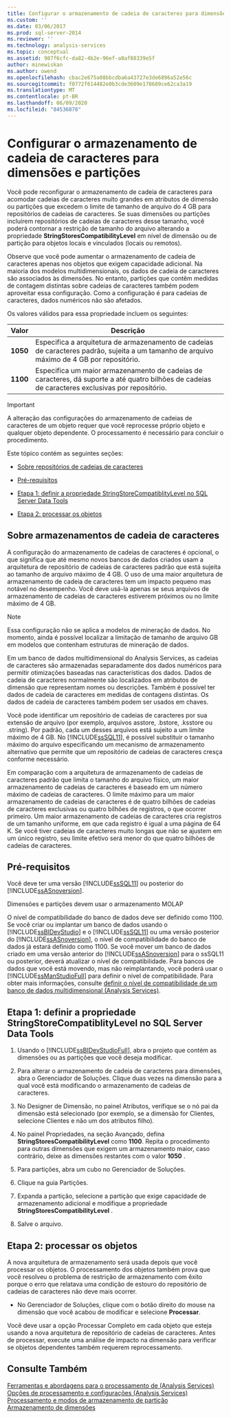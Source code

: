 ```yaml
---
title: Configurar o armazenamento de cadeia de caracteres para dimensões e partições | Microsoft Docs
ms.custom: ''
ms.date: 03/06/2017
ms.prod: sql-server-2014
ms.reviewer: ''
ms.technology: analysis-services
ms.topic: conceptual
ms.assetid: 987f6cfc-da82-4b2e-96ef-a8af88339e5f
author: minewiskan
ms.author: owend
ms.openlocfilehash: cbac2e675a08bbcdba6a43727e3de6896a52e56c
ms.sourcegitcommit: f0772f614482e0b3cde3609e178689ce62ca3a19
ms.translationtype: MT
ms.contentlocale: pt-BR
ms.lasthandoff: 06/09/2020
ms.locfileid: "84536878"
---
```

# <a name="configure-string-storage-for-dimensions-and-partitions"></a>Configurar o armazenamento de cadeia de caracteres para dimensões e partições
  Você pode reconfigurar o armazenamento de cadeia de caracteres para acomodar cadeias de caracteres muito grandes em atributos de dimensão ou partições que excedem o limite de tamanho de arquivo do 4 GB para repositórios de cadeias de caracteres. Se suas dimensões ou partições incluírem repositórios de cadeias de caracteres desse tamanho, você poderá contornar a restrição de tamanho do arquivo alterando a propriedade **StringStoresCompatibilityLevel** em nível de dimensão ou de partição para objetos locais e vinculados (locais ou remotos).  
  
 Observe que você pode aumentar o armazenamento de cadeia de caracteres apenas nos objetos que exigem capacidade adicional. Na maioria dos modelos multidimensionais, os dados de cadeia de caracteres são associados às dimensões. No entanto, partições que contêm medidas de contagem distintas sobre cadeias de caracteres também podem aproveitar essa configuração. Como a configuração é para cadeias de caracteres, dados numéricos não são afetados.  
  
 Os valores válidos para essa propriedade incluem os seguintes:  
  
|Valor|Descrição|  
|-----------|-----------------|  
|**1050**|Especifica a arquitetura de armazenamento de cadeias de caracteres padrão, sujeita a um tamanho de arquivo máximo de 4 GB por repositório.|  
|**1100**|Especifica um maior armazenamento de cadeias de caracteres, dá suporte a até quatro bilhões de cadeias de caracteres exclusivas por repositório.|  
  
> [!IMPORTANT]  
>  A alteração das configurações do armazenamento de cadeias de caracteres de um objeto requer que você reprocesse próprio objeto e qualquer objeto dependente. O processamento é necessário para concluir o procedimento.  
  
 Este tópico contém as seguintes seções:  
  
-   [Sobre repositórios de cadeias de caracteres](#bkmk_background)  
  
-   [Pré-requisitos](#bkmk_prereq)  
  
-   [Etapa 1: definir a propriedade StringStoreCompatiblityLevel no SQL Server Data Tools](#bkmk_step1)  
  
-   [Etapa 2: processar os objetos](#bkmk_step2)  
  
##  <a name="about-string-stores"></a><a name="bkmk_background"></a>Sobre armazenamentos de cadeia de caracteres  
 A configuração do armazenamento de cadeias de caracteres é opcional, o que significa que até mesmo novos bancos de dados criados usam a arquitetura de repositório de cadeias de caracteres padrão que está sujeita ao tamanho de arquivo máximo de 4 GB. O uso de uma maior arquitetura de armazenamento de cadeia de caracteres tem um impacto pequeno mas notável no desempenho. Você deve usá-la apenas se seus arquivos de armazenamento de cadeias de caracteres estiverem próximos ou no limite máximo de 4 GB.  
  
> [!NOTE]  
>  Essa configuração não se aplica a modelos de mineração de dados. No momento, ainda é possível localizar a limitação de tamanho de arquivo GB em modelos que contenham estruturas de mineração de dados.  
  
 Em um banco de dados multidimensional do Analysis Services, as cadeias de caracteres são armazenadas separadamente dos dados numéricos para permitir otimizações baseadas nas características dos dados. Dados de cadeia de caracteres normalmente são localizados em atributos de dimensão que representam nomes ou descrições. Também é possível ter dados de cadeia de caracteres em medidas de contagens distintas. Os dados de cadeia de caracteres também podem ser usados em chaves.  
  
 Você pode identificar um repositório de cadeias de caracteres por sua extensão de arquivo (por exemplo, arquivos asstore, .bstore, .ksstore ou .string). Por padrão, cada um desses arquivos está sujeito a um limite máximo de 4 GB. No [!INCLUDE[ssSQL11](../../includes/sssql11-md.md)], é possível substituir o tamanho máximo do arquivo especificando um mecanismo de armazenamento alternativo que permite que um repositório de cadeias de caracteres cresça conforme necessário.  
  
 Em comparação com a arquitetura de armazenamento de cadeias de caracteres padrão que limita o tamanho do arquivo físico, um maior armazenamento de cadeias de caracteres é baseado em um número máximo de cadeias de caracteres. O limite máximo para um maior armazenamento de cadeias de caracteres é de quatro bilhões de cadeias de caracteres exclusivas ou quatro bilhões de registros, o que ocorrer primeiro. Um maior armazenamento de cadeias de caracteres cria registros de um tamanho uniforme, em que cada registro é igual a uma página de 64 K. Se você tiver cadeias de caracteres muito longas que não se ajustem em um único registro, seu limite efetivo será menor do que quatro bilhões de cadeias de caracteres.  
  
##  <a name="prerequisites"></a><a name="bkmk_prereq"></a> Pré-requisitos  
 Você deve ter uma versão [!INCLUDE[ssSQL11](../../includes/sssql11-md.md)] ou posterior do [!INCLUDE[ssASnoversion](../../includes/ssasnoversion-md.md)].  
  
 Dimensões e partições devem usar o armazenamento MOLAP  
  
 O nível de compatibilidade do banco de dados deve ser definido como 1100. Se você criar ou implantar um banco de dados usando o [!INCLUDE[ssBIDevStudio](../../includes/ssbidevstudio-md.md)] e o [!INCLUDE[ssSQL11](../../includes/sssql11-md.md)] ou uma versão posterior do [!INCLUDE[ssASnoversion](../../includes/ssasnoversion-md.md)], o nível de compatibilidade do banco de dados já estará definido como 1100. Se você mover um banco de dados criado em uma versão anterior do [!INCLUDE[ssASnoversion](../../includes/ssasnoversion-md.md)] para o ssSQL11 ou posterior, deverá atualizar o nível de compatibilidade. Para bancos de dados que você está movendo, mas não reimplantando, você poderá usar o [!INCLUDE[ssManStudioFull](../../includes/ssmanstudiofull-md.md)] para definir o nível de compatibilidade. Para obter mais informações, consulte [definir o nível de compatibilidade de um banco de dados multidimensional &#40;Analysis Services&#41;](compatibility-level-of-a-multidimensional-database-analysis-services.md).  
  
##  <a name="step-1-set-the-stringstorecompatiblitylevel-property-in-sql-server-data-tools"></a><a name="bkmk_step1"></a>Etapa 1: definir a propriedade StringStoreCompatiblityLevel no SQL Server Data Tools  
  
1.  Usando o [!INCLUDE[ssBIDevStudioFull](../../includes/ssbidevstudiofull-md.md)], abra o projeto que contém as dimensões ou as partições que você deseja modificar.  
  
2.  Para alterar o armazenamento de cadeia de caracteres para dimensões, abra o Gerenciador de Soluções. Clique duas vezes na dimensão para a qual você está modificando o armazenamento de cadeias de caracteres.  
  
3.  No Designer de Dimensão, no painel Atributos, verifique se o nó pai da dimensão está selecionado (por exemplo, se a dimensão for Clientes, selecione Clientes e não um dos atributos filho).  
  
4.  No painel Propriedades, na seção Avançado, defina **StringStoresCompatibilityLevel** como **1100**. Repita o procedimento para outras dimensões que exigem um armazenamento maior, caso contrário, deixe as dimensões restantes com o valor **1050** .  
  
5.  Para partições, abra um cubo no Gerenciador de Soluções.  
  
6.  Clique na guia Partições.  
  
7.  Expanda a partição, selecione a partição que exige capacidade de armazenamento adicional e modifique a propriedade **StringStoresCompatibilityLevel** .  
  
8.  Salve o arquivo.  
  
##  <a name="step-2-process-the-objects"></a><a name="bkmk_step2"></a>Etapa 2: processar os objetos  
 A nova arquitetura de armazenamento será usada depois que você processar os objetos. O processamento dos objetos também prova que você resolveu o problema de restrição de armazenamento com êxito porque o erro que relatava uma condição de estouro do repositório de cadeias de caracteres não deve mais ocorrer.  
  
-   No Gerenciador de Soluções, clique com o botão direito do mouse na dimensão que você acabou de modificar e selecione **Processar**.  
  
 Você deve usar a opção Processar Completo em cada objeto que esteja usando a nova arquitetura de repositório de cadeias de caracteres. Antes de processar, execute uma análise de impacto na dimensão para verificar se objetos dependentes também requerem reprocessamento.  
  
## <a name="see-also"></a>Consulte Também  
 [Ferramentas e abordagens para o processamento de &#40;Analysis Services&#41;](tools-and-approaches-for-processing-analysis-services.md)   
 [Opções de processamento e configurações &#40;Analysis Services&#41;](processing-options-and-settings-analysis-services.md)   
 [Processamento e modos de armazenamento de partição](../multidimensional-models-olap-logical-cube-objects/partitions-partition-storage-modes-and-processing.md)   
 [Armazenamento de dimensões](../multidimensional-models-olap-logical-dimension-objects/dimensions-storage.md)  
  
  
